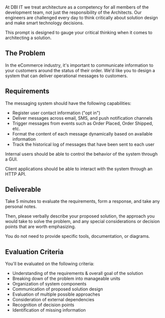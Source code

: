 At DBI IT we treat architecture as a competency for all members of the
development team, not just the responsibility of the Architects. Our engineers
are challenged every day to think critically about solution design and make
smart technology decisions.

This prompt is designed to gauge your critical thinking when it comes to
architecting a solution.

## The Problem

In the eCommerce industry, it's important to communicate information to your
customers around the status of their order. We'd like you to design a system
that can deliver operational messages to customers.

## Requirements

The messaging system should have the following capabilities:

- Register user contact information ("opt in")
- Deliver messages across email, SMS, and push notification channels
- Trigger messages from events such as Order Placed, Order Shipped, etc.
- Format the content of each message dynamically based on available information
- Track the historical log of messages that have been sent to each user

Internal users should be able to control the behavior of the system through a
GUI.

Client applications should be able to interact with the system through an HTTP
API.

## Deliverable

Take 5 minutes to evaluate the requirements, form a response, and take any
personal notes.

Then, please verbally describe your proposed solution, the approach you would
take to solve the problem, and any special considerations or decision points
that are worth emphasizing.

You do not need to provide specific tools, documentation, or diagrams.

## Evaluation Criteria

You'll be evaluated on the following criteria:

- Understanding of the requirements & overall goal of the solution
- Breaking down of the problem into manageable units
- Organization of system components
- Communication of proposed solution design
- Evaluation of multiple possible approaches
- Consideration of external dependencies
- Recognition of decision points
- Identification of missing information